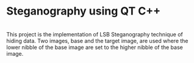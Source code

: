 # Steganography using QT C++
<br>
This project is the implementation of LSB Steganography technique of hiding data. Two images, base and the target image, are used where the lower nibble of the base image are set to the higher nibble of the base image.
